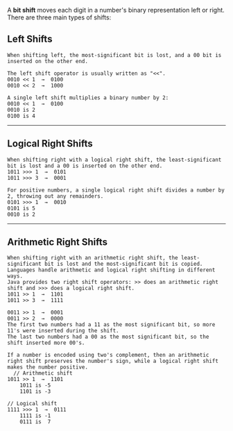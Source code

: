 A **bit shift** moves each digit in a number's binary representation left or right. There are three main types of shifts:
  
  ## Left Shifts
    When shifting left, the most-significant bit is lost, and a 00 bit is inserted on the other end.

    The left shift operator is usually written as "<<".
    0010 << 1  →  0100
    0010 << 2  →  1000
    
    A single left shift multiplies a binary number by 2:
    0010 << 1  →  0100
    0010 is 2
    0100 is 4
--------------------------------------------------------------------------------------------------------------------------------------------------
  ## Logical Right Shifts
    When shifting right with a logical right shift, the least-significant bit is lost and a 00 is inserted on the other end.
    1011 >>> 1  →  0101
    1011 >>> 3  →  0001
    
    For positive numbers, a single logical right shift divides a number by 2, throwing out any remainders.
    0101 >>> 1  →  0010
    0101 is 5
    0010 is 2
--------------------------------------------------------------------------------------------------------------------------------------------------
  ## Arithmetic Right Shifts
    When shifting right with an arithmetic right shift, the least-significant bit is lost and the most-significant bit is copied.
    Languages handle arithmetic and logical right shifting in different ways. 
    Java provides two right shift operators: >> does an arithmetic right shift and >>> does a logical right shift.
    1011 >> 1  →  1101
    1011 >> 3  →  1111

    0011 >> 1  →  0001
    0011 >> 2  →  0000
    The first two numbers had a 11 as the most significant bit, so more 11's were inserted during the shift. 
    The last two numbers had a 00 as the most significant bit, so the shift inserted more 00's.

    If a number is encoded using two's complement, then an arithmetic right shift preserves the number's sign, while a logical right shift makes the number positive.
      // Arithmetic shift
    1011 >> 1  →  1101
        1011 is -5
        1101 is -3

    // Logical shift
    1111 >>> 1  →  0111
        1111 is -1
        0111 is  7
